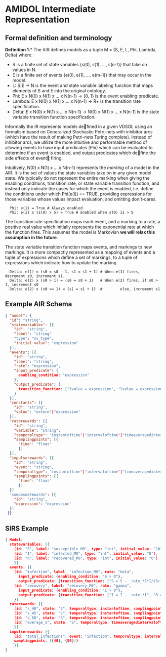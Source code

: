 # AMIDOL Intermediate Representation
## Formal definition and terminology

**Definition 1.*** The AIR defines models as a tuple M = (S, E, L, Phi, Lambda, Delta) where:
* S is a finite set of state variables {s(0), s(1), ..., s(n-1)} that take on values in N.
* E is a finite set of events {e(0), e(1), ..., e(m-1)} that may occur in the model.
* L: S|E -> N is the event and state variable labeling function that maps elements of S and E into the original ontology.
* Phi: E x N(0) x N(1) x ... x N(n-1) -> {0, 1} is the event enabling predicate.
* Lambda: E x N(0) x N(1) x ... x N(n-1) -> R+ is the transition rate specification.
* Delta: E x N(0) x N(1) x ... x N(n-1) -> N(0) x N(1) x ... x N(n-1) is the state variable transition function specification.

Informally the IR represents models defined in a given VDSOL using an formalism based on Generalized Stochastic Petri-nets with inhibitor arcs (which have the result of making Petri-nets Turing complete). Instead of inhibitor arcs, we utilize the more intuitive and performable method of allowing events to have input predicates (Phi) which can be evaluated to determine if an event is enabled, and output predicates which define the side effects of event firing.

Intuitively, N(0) x N(1) x ... x N(n-1) represents the *marking* of a model in the AIR.  It is the set of values the state variables take on in any given model state.  We typically do not represent the entire marking when giving the enabling conditions, transition rate, or state variable transition function, and instead only indicate the cases for which the event is enabled, i.e. define the conditions under which Phi(e(i)) == TRUE, providing expressions for those variables whose values impact evaluation, and omitting don't-cares.

```
  Phi: e(i) = True # Always enabled
  Phi: e(i) x (s(0) > 5) = True # Enabled when s(0) is > 5
```

The transition rate specification maps each event, and a marking to a rate, a positive real value which initially represents the exponential rate at which the function fires.  This assumes the model is Markovian **we will relax this assumption in the future**.

The state variable transition function maps events, and markings to new markings.  It is more compactly represented as a mapping of events and a tuple of expressions which define a set of markings, to a tuple of expressions which indicate how to update the marking.

```
  Delta: e(1) = (s0 = s0 - 1, s1 = s1 + 1) # When e(1) fires, decrement s0, increment s1.
  Delta: e(2) x (s0 > 1) = (s0 = s0 + 1)   # When e(2) fires, if s0 > 1, increment s0
  Delta: e(2) x (s0 <= 1) = (s1 = s1 + 1)  #        else, increment s1
```

## Example AIR Schema

```json
{ "model": {
  "id": "string",
  "statevariables": [{
    "id": "string",
    "label": "string"
    "type": "sv_type",
    "initial_value": "expression"
  }],
  "events": [{
    "id": "string",
    "label": "string",
    "rate": "expression",
    "input_predicate": {
      enabling_condition: "expression"
    },
    "output_predicate": {
      transition_function: ["lvalue = expression", "lvalue = expression", ...]
    }
  }],
  "constants": [{
    "id": "string",
    "value": "extern"|"expression"
  }],
  "raterewards": [{
    "id": "string",
    "variable": "string",
    "temporaltype": "instantoftime"|"intervaloftime"|"timeaveragedintervaloftime"|"steadystate",
    "samplingpoints": [{
      "time": "float"
      }]    
  }],
  "impulserewards": [{
    "id": "string",
    "event": "string",
    "temporaltype": "instantoftime"|"intervaloftime"|"timeaveragedintervaloftime"|"steadystate",
    "samplingpoints": [{
      "time": "float"
      }]    
  }]
  "composedrewards": [{
    "id": "string",
    "expression": "expression"
  }]
 }}
```

## SIRS Example
```json
{ Model:
  statevariables: [{
    (id: "S", label: "susceptible_M0", type: "int", initial_value: "10"),
    (id: "I", label: "infected_M0", type: "int", initial_value: "0"),
    (id: "R", label: "recovered_M0", type: "int", initial_value: "0")
    }]
  events: [{
    (id: "infection", label: "infection_M0", rate: "beta",
      input_predicate: {enabling_condition: "S > 0"},
      output_predicate: {transition_function: ["S = S - _rate_*S*I/(S+I+R)", "I = I + _rate_*S*I/(S+I+R)"]}),
    (id: "recovery", label: "recovery_M0", rate: "gamma",
      input_predicate: {enabling_condition: "I > 0"},
      output_predicate: {transition_function: ["I = I - _rate_*I", "R = R + _rate_*I"]})
    }]
  raterewards: [{
    (id: "s_40", state: "S", temporaltype: instantoftime, samplingpoints: [{40}]),
    (id: "s_45", state: "S", temporaltype: instantoftime, samplingpoints: [{45}]),
    (id: "s_50", state: "S", temporaltype: instantoftime, samplingpoints: [{50}]),
    (id: "average_s", state: "S", temporaltype: timeaveragedintervaloftime,   samplingpoints: [{40}, {50}])
    }]
  impulserewards: [{
    (id: "total_infections", event: "infection", temporaltype: intervaloftime,
    samplingpoints: [{40}, {50}])
    }]
}
```
